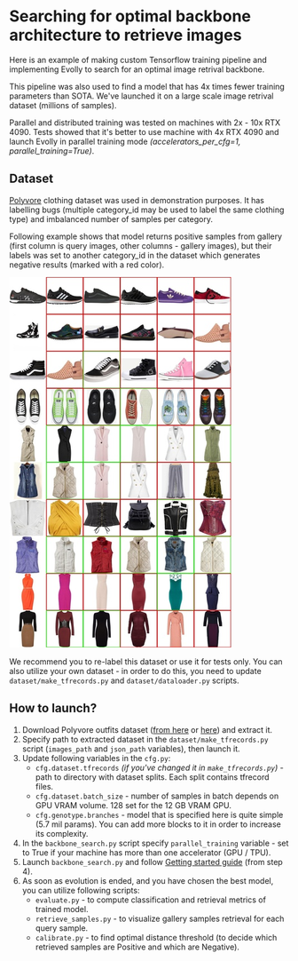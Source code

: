 # Searching for optimal backbone architecture to retrieve images 

Here is an example of making custom Tensorflow training pipeline and implementing 
Evolly to search for an optimal image retrival backbone.

This pipeline was also used to find a model that has 4x times fewer training 
parameters than SOTA. We've launched it on a large scale image 
retrival dataset (millions of samples).

Parallel and distributed training was tested on machines with 2x - 10x RTX 4090.
Tests showed that it's better to use machine with 4x RTX 4090 and launch 
Evolly in parallel training mode 
*(accelerators_per_cfg=1, parallel_training=True)*. 

## Dataset

[Polyvore](https://github.com/xthan/polyvore-dataset) clothing dataset 
was used in demonstration purposes. 
It has labelling bugs (multiple category_id may be used to label 
the same clothing type) and imbalanced number of samples per category.

Following example shows that model returns positive samples from gallery 
(first column is query images, other columns - gallery images), 
but their labels was set to another category_id in 
the dataset which generates negative results (marked with a red color).

![Retrieval_example](retrieval_example.jpg)

We recommend you to re-label this dataset or use it for tests only. 
You can also utilize your own dataset - in order to do this, you need to 
update `dataset/make_tfrecords.py` and `dataset/dataloader.py` scripts.

## How to launch?

1. Download Polyvore outfits dataset ([from here](https://www.kaggle.com/datasets/dnepozitek/polyvore-outfits) or 
[here](https://drive.google.com/file/d/13-J4fAPZahauaGycw3j_YvbAHO7tOTW5/view?usp=sharing))
and extract it. 
2. Specify path to extracted dataset in the `dataset/make_tfrecords.py` script (`images_path` and `json_path` variables), then launch it.
3. Update following variables in the `cfg.py`:
   * `cfg.dataset.tfrecords` *(if you've changed it in `make_tfrecords.py`)* - path to directory with dataset splits. Each split contains tfrecord files.
   * `cfg.dataset.batch_size` - number of samples in batch depends on GPU VRAM volume. 128 set for the 12 GB VRAM GPU.
   * `cfg.genotype.branches` - model that is specified here is quite simple (5.7 mil params). You can add more blocks to it in order to increase its complexity.  
4. In the `backbone_search.py` script specify `parallel_training` variable - set to True if your machine has more than one accelerator (GPU / TPU).
5. Launch `backbone_search.py` and follow [Getting started guide](https://github.com/RevisorTeam/evolly/blob/main/GETTING_STARTED.MD) (from step 4).
6. As soon as evolution is ended, and you have chosen the best model, you can utilize following scripts:
   * `evaluate.py` - to compute classification and retrieval metrics of trained model. 
   * `retrieve_samples.py` - to visualize gallery samples retrieval for each query sample.  
   * `calibrate.py` - to find optimal distance threshold (to decide which retrieved samples are Positive 
and which are Negative).

